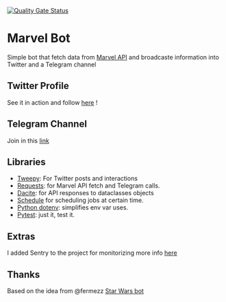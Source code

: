 [![Quality Gate Status](https://sonarcloud.io/api/project_badges/measure?project=darkaico_marvel-bot&metric=alert_status)](https://sonarcloud.io/summary/new_code?id=darkaico_marvel-bot)

# Marvel Bot

Simple bot that fetch data from [Marvel API](https://developer.marvel.com/docs#!/public)
and broadcaste information into Twitter and a Telegram channel

## Twitter Profile

See it in action and follow [here](https://twitter.com/marvelibot) !

## Telegram Channel

Join in this [link](https://t.me/marveldata)

## Libraries

- [Tweepy](https://www.tweepy.org/): For Twitter posts and interactions
- [Requests](https://requests.readthedocs.io/en/master/): for Marvel API fetch and Telegram calls.
- [Dacite](https://github.com/konradhalas/dacite): for API responses to dataclasses objects
- [Schedule](https://schedule.readthedocs.io/en/stable/) for scheduling jobs at certain time.
- [Python dotenv](https://github.com/theskumar/python-dotenv): simplifies env var uses.
- [Pytest](https://docs.pytest.org/en/latest/): just it, test it.

## Extras

I added Sentry to the project for monitorizing more info [here](https://docs.sentry.io/platforms/python/)

## Thanks

Based on the idea from @fermezz [Star Wars bot](https://github.com/fermezz/starwars-bot)
